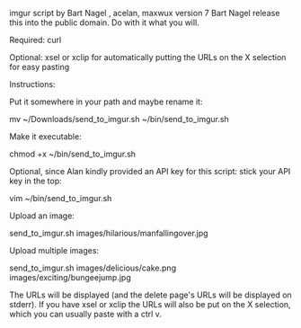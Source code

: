 imgur script by Bart Nagel <bart at tremby.net>, acelan, maxwux <maxwux at gmail.com>
version 7
Bart Nagel release this into the public domain. Do with it what you will.

Required: curl 

Optional: xsel or xclip for automatically putting the URLs on the X selection
for easy pasting

Instructions:

Put it somewhere in your path and maybe rename it:

mv ~/Downloads/send_to_imgur.sh ~/bin/send_to_imgur.sh 

Make it executable:

chmod +x ~/bin/send_to_imgur.sh 

Optional, since Alan kindly provided an API key for this script: stick your
API key in the top:

vim ~/bin/send_to_imgur.sh 

Upload an image:

send_to_imgur.sh images/hilarious/manfallingover.jpg

Upload multiple images:

send_to_imgur.sh images/delicious/cake.png images/exciting/bungeejump.jpg

The URLs will be displayed (and the delete page's URLs will be displayed on
stderr). If you have xsel or xclip the URLs will also be put on the X
selection, which you can usually paste with a ctrl v.

